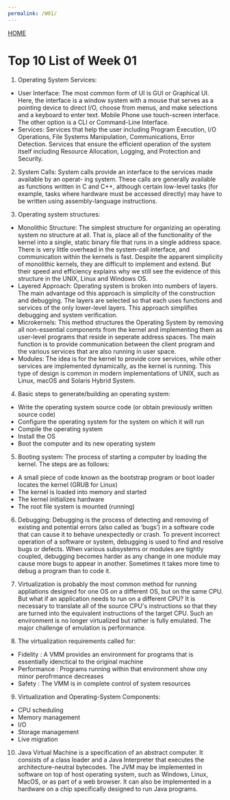 ```yaml
---
permalink: /W01/
---
```


[HOME](../)

# Top 10 List of Week 01 

1. Operating System Services:
- User Interface:
The most common form of UI is GUI or Graphical UI. Here, the interface is a window system with 
a mouse that serves as a pointing device to direct I/O, choose from menus, and make selections 
and a keyboard to enter text. Mobile Phone use touch-screen interface. The other option is 
a CLI or Command-Line Interface.
- Services:
Services that help the user including Program Execution, I/O Operations, File Systems Manipulation, Communications, 
Error Detection. Services that ensure the efficient operation of the system itself including Resource Allocation,
Logging, and Protection and Security.


2. System Calls:
System calls provide an interface to the services made available by an operat- ing system. 
These calls are generally available as functions written in C and C++, although certain 
low-level tasks (for example, tasks where hardware must be accessed directly) may have to be 
written using assembly-language instructions.


3. Operating system structures:
- Monolithic Structure: The simplest structure for organizing an operating system no structure at all. 
That is, place all of the functionality of the kernel into a single, static binary file that runs in a 
single address space. There is very little overhead in the system-call interface, and communication within 
the kernels is fast. Despite the apparent simplicity of monolithic kernels, they are difficult to implement 
and extend. But their speed and efficiency explains why we still see the evidence of this structure in the UNIX, 
Linux and Windows OS.
- Layered Approach: Operating system is broken into numbers of layers. The main advantage od this approach is simplicity of
the construction and debugging. The layers are selected so that each uses functions and services of the only lower-level layers.
This approach simplifies debugging and system verification.
- Microkernels: This method structures the Operating System by removing all non-essential components from the kernel and implementing them as
user-level programs that reside in seperate address spaces. The main function is to provide communication between the client program 
and the various services that are also running in user space.
- Modules: The idea is for the kernel to provide core services, while other services are implemented dynamically, as the kernel is running.
This type of design is common in modern implementations of UNIX, such as Linux, macOS and Solaris Hybrid System.


4. Basic steps to generate/building an operating system:
- Write the operating system source code (or obtain previously written source code)
- Configure the operating system for the system on which it will run
- Compile the operating system
- Install the OS
- Boot the computer and its new operating system


5. Booting system:
The process of starting a computer by loading the kernel.
The steps are as follows:
- A small piece of code known as the bootstrap program or boot loader locates the kernel (GRUB for Linux)
- The kernel is loaded into memory and started
- The kernel initializes hardware
- The root file system is mounted (running)


6. Debugging:
Debugging is the process of detecting and removing of existing and potential errors (also called as ‘bugs’) 
in a software code that can cause it to behave unexpectedly or crash. To prevent incorrect operation of 
a software or system, debugging is used to find and resolve bugs or defects. When various subsystems or 
modules are tightly coupled, debugging becomes harder as any change in one module may cause more bugs 
to appear in another. Sometimes it takes more time to debug a program than to code it.


7. Virtualization is probably the most common method for running appliations designed for one OS on 
a different OS, but on the same CPU. But what if an application needs to run on a different CPU?
It is necessary to translate all of the source CPU's instructions so that they are turned into 
the equivalent instructions of the target CPU. Such an environment is no longer virtualized but 
rather is fully emulated. The major challenge of emulation is performance.


8. The virtualization requirements called for:
- Fidelity : A VMM provides an environment for programs that is essentially idenctical to the original machine
- Performance : Programs running within that environment show ony minor perofrmance decreases
- Safety : The VMM is in complete control of system resources


9. Virtualization and Operating-System Components:
- CPU scheduling
- Memory management
- I/O
- Storage management
- Live migration


10. Java Virtual Machine is a specification of an abstract computer. It consists of a class loader and a Java 
Interpreter that executes the architecture-neutral bytecodes. The JVM may be implemented in software on top 
of host operating system, such as Windows, Linux, MacOS, or as part of a web browser. It can also be 
implemented in a hardware on a chip specifically designed to run Java programs.
